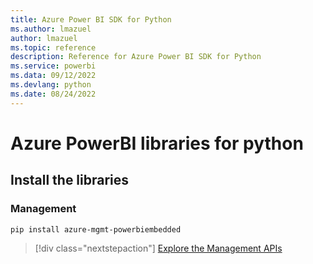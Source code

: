 ```yaml
---
title: Azure Power BI SDK for Python
ms.author: lmazuel
author: lmazuel
ms.topic: reference
description: Reference for Azure Power BI SDK for Python
ms.service: powerbi
ms.data: 09/12/2022
ms.devlang: python
ms.date: 08/24/2022
---
```

# Azure PowerBI libraries for python

## Install the libraries


### Management

```bash
pip install azure-mgmt-powerbiembedded
```

> [!div class="nextstepaction"]
> [Explore the Management APIs](/python/api/overview/azure/powerbi/management/resourcemanagement-powerbiembedded)